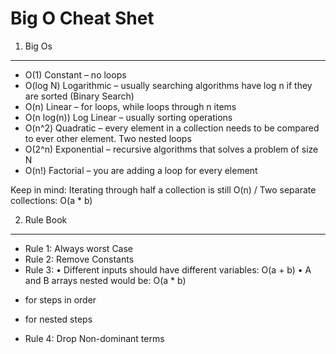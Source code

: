 Big O Cheat Shet
====
1) Big Os
----
- O(1) Constant – no loops
- O(log N) Logarithmic – usually searching algorithms have log n if they are sorted (Binary Search)
- O(n) Linear – for loops, while loops through n items
- O(n log(n)) Log Linear – usually sorting operations
- O(n^2) Quadratic – every element in a collection needs to be compared to ever other element. Two
nested loops
- O(2^n) Exponential – recursive algorithms that solves a problem of size N
- O(n!) Factorial – you are adding a loop for every element

Keep in mind: Iterating through half a collection is still O(n) / Two separate collections: O(a * b)

2) Rule Book
----
- Rule 1: Always worst Case
- Rule 2: Remove Constants
- Rule 3:
• Different inputs should have different variables: O(a + b)
• A and B arrays nested would be: O(a * b)
+ for steps in order
* for nested steps
- Rule 4: Drop Non-dominant terms

